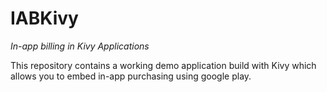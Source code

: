 # IABKivy
*In-app billing in Kivy Applications*

This repository contains a working demo application build with Kivy which allows you to embed in-app purchasing using
google play.
